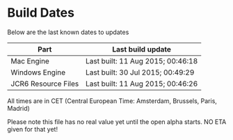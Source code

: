 # Build Dates

Below are the last known dates to updates

Part | Last build update
-----|-----
Mac Engine | Last built: 11 Aug 2015; 00:46:18
Windows Engine | Last built: 30 Jul 2015; 00:49:29
JCR6 Resource Files | Last built: 11 Aug 2015; 00:46:26
All times are in CET (Central European Time: Amsterdam, Brussels, Paris, Madrid)


Please note this file has no real value yet until the open alpha starts. NO ETA given for that yet!
